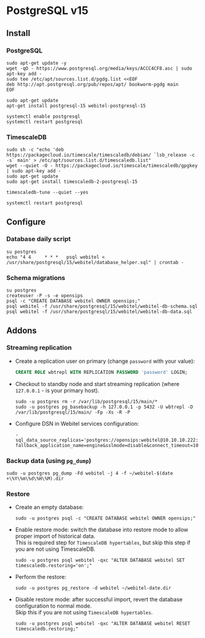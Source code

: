 # PostgreSQL v15

## Install

### PostgreSQL
```shell
sudo apt-get update -y
wget -qO - https://www.postgresql.org/media/keys/ACCC4CF8.asc | sudo apt-key add -
sudo tee /etc/apt/sources.list.d/pgdg.list <<EOF
deb http://apt.postgresql.org/pub/repos/apt/ bookworm-pgdg main
EOF

sudo apt-get update
apt-get install postgresql-15 webitel-postgresql-15

systemctl enable postgresql
systemctl restart postgresql
```

### TimescaleDB
```shell
sudo sh -c "echo 'deb https://packagecloud.io/timescale/timescaledb/debian/ `lsb_release -c -s` main' > /etc/apt/sources.list.d/timescaledb.list"
wget --quiet -O - https://packagecloud.io/timescale/timescaledb/gpgkey | sudo apt-key add -
sudo apt-get update
sudo apt-get install timescaledb-2-postgresql-15

timescaledb-tune --quiet --yes

systemctl restart postgresql
```

## Configure

### Database daily script
```shell
su postgres
echo "4 4     * * *   psql webitel < /usr/share/postgresql/15/webitel/database_helper.sql" | crontab -
```

### Schema migrations
```shell
su postgres
createuser -P -s -e opensips
psql -c "CREATE DATABASE webitel OWNER opensips;"
psql webitel -f /usr/share/postgresql/15/webitel/webitel-db-schema.sql
psql webitel -f /usr/share/postgresql/15/webitel/webitel-db-data.sql
```

## Addons

### Streaming replication

- Create a replication user on primary (change `password` with your value):
    ```sql
    CREATE ROLE wbtrepl WITH REPLICATION PASSWORD 'password' LOGIN;
    ```
  
- Checkout to standby node and start streaming replication (where `127.0.0.1` - is your primary host).
    ```shell
    sudo -u postgres rm -r /var/lib/postgresql/15/main/*
    sudo -u postgres pg_basebackup -h 127.0.0.1 -p 5432 -U wbtrepl -D /var/lib/postgresql/15/main/ -Fp -Xs -R -P
    ```

- Configure DSN in Webitel services configuration:
    ```
    -sql_data_source_replicas='postgres://opensips:webitel@10.10.10.222:5432/webitel?fallback_application_name=engine&sslmode=disable&connect_timeout=10&search_path=call_center'
    ```

### Backup data (using `pg_dump`)

```shell
sudo -u postgres pg_dump -Fd webitel -j 4 -f ~/webitel-$(date +\%Y\%m\%d\%H\%M).dir
```

### Restore

- Create an empty database:
    ```shell
    sudo -u postgres psql -c "CREATE DATABASE webitel OWNER opensips;"
    ```

- Enable restore mode: switch the database into restore mode to allow proper import of historical data.  
This is required step for `TimescaleDB hypertables`, but skip this step if you are not using TimescaleDB.
    ```shell
    sudo -u postgres psql webitel -qxc "ALTER DATABASE webitel SET timescaledb.restoring='on';"
    ```
  
- Perform the restore:
    ```shell
    sudo -u postgres pg_restore -d webitel ~/webitel-date.dir
    ```

- Disable restore mode: after successful import, revert the database configuration to normal mode.  
Skip this if you are not using `TimescaleDB hypertables`. 
    ```shell
    sudo -u postgres psql webitel -qxc "ALTER DATABASE webitel RESET timescaledb.restoring;"
    ```
